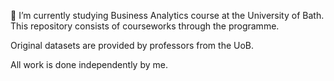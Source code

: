 🌱 I’m currently studying Business Analytics course at the University of Bath. This repository consists of courseworks through the programme.

Original datasets are provided by professors from the UoB.

All work is done independently by me.
